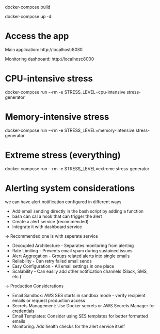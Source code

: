 docker-compose build

docker-compose up -d


# Access the app

Main application: http://localhost:8080

Monitoring dashboard: http://localhost:8000

# CPU-intensive stress
docker-compose run --rm -e STRESS_LEVEL=cpu-intensive stress-generator

# Memory-intensive stress
docker-compose run --rm -e STRESS_LEVEL=memory-intensive stress-generator

# Extreme stress (everything)
docker-compose run --rm -e STRESS_LEVEL=extreme stress-generator





# Alerting system considerations
 we can have alert notification configured in different ways

- Add email sending directly in the bash script by adding a function
- bash can cal a hook that can trigger the alert
- Create a alert service (recommended)
- Integrate it with dashboard service

-> Recommended one is with seperate service

- Decoupled Architecture - Separates monitoring from alerting
- Rate Limiting - Prevents email spam during sustained issues
- Alert Aggregation - Groups related alerts into single emails
- Reliability - Can retry failed email sends
- Easy Configuration - All email settings in one place
- Scalability - Can easily add other notification channels (Slack, SMS, etc.)

-> Production Considerations

- Email Sandbox: AWS SES starts in sandbox mode - verify recipient emails or request production access
- Secrets Management: Use Docker secrets or AWS Secrets Manager for credentials
- Email Templates: Consider using SES templates for better formatted emails
- Monitoring: Add health checks for the alert service itself